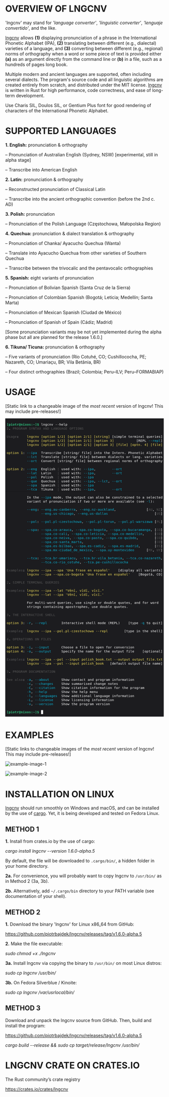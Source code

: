 # OVERVIEW OF LNGCNV

'lngcnv' may stand for _'language converter'_, _'linguistic converter'_, _'lenguaje convertido'_, and the like.

[lngcnv](https://github.com/piotrbajdek/lngcnv) allows **(1)** displaying pronunciation of a phrase in the International Phonetic Alphabet (IPA), **(2)** translating between different (e.g., dialectal) varieties of a language, and **(3)** converting between different (e.g., regional) norms of orthography when a word or some piece of text is provided either **(a)** as an argument directly from the command line or **(b)** in a file, such as a hundreds of pages long book.

Multiple modern and ancient languages are supported, often including several dialects. The program's source code and all linguistic algorithms are created entirely from scratch, and distributed under the MIT license. [lngcnv](https://github.com/piotrbajdek/lngcnv) is written in Rust for high performance, code correctness, and ease of long-term development.

Use Charis SIL, Doulos SIL, or Gentium Plus font for good rendering of characters of the International Phonetic Alphabet.

# SUPPORTED LANGUAGES

**1. English:** pronunciation & orthography

– Pronunciation of Australian English (Sydney, NSW) [experimental, still in alpha stage]

– Transcribe into American English

**2. Latin:** pronunciation & orthography

– Reconstructed pronunciation of Classical Latin

– Transcribe into the ancient orthographic convention (before the 2nd c. AD)

**3. Polish:** pronunciation

– Pronunciation of the Polish Language (Częstochowa, Małopolska Region)

**4. Quechua:** pronunciation & dialect translation & orthography

– Pronunciation of Chanka/ Ayacucho Quechua (Wanta)

– Translate into Ayacucho Quechua from other varieties of Southern Quechua

– Transcribe between the trivocalic and the pentavocalic orthographies

**5. Spanish:** eight variants of pronunciation

– Pronunciation of Bolivian Spanish (Santa Cruz de la Sierra)

– Pronunciation of Colombian Spanish (Bogotá; Leticia; Medellín; Santa Marta)

– Pronunciation of Mexican Spanish (Ciudad de México)

– Pronunciation of Spanish of Spain (Cádiz; Madrid)

[Some pronunciation variants may be not yet implemented during the alpha phase but all are planned for the release 1.6.0.]

**6. Tikuna/ Ticuna:** pronunciation & orthography

– Five variants of pronunciation (Río Cotuhé, CO; Cushillococha, PE; Nazareth, CO; Umariaçu, BR; Vila Betânia, BR)

– Four distinct orthographies (Brazil; Colombia; Peru–ILV; Peru–FORMABIAP)

# USAGE

[Static link to a changeable image of the _most recent_ version of lngcnv! This may include pre-releases!]

![help-image](https://github.com/piotrbajdek/lngcnv/blob/main/docs/images/help-image.png?raw=true)

# EXAMPLES

[Static links to changeable images of the _most recent_ version of lngcnv! This may include pre-releases!]

![example-image-1](https://github.com/piotrbajdek/lngcnv/blob/main/docs/images/example-image-1.png?raw=true)

![example-image-2](https://github.com/piotrbajdek/lngcnv/blob/main/docs/images/example-image-2.png?raw=true)

# INSTALLATION ON LINUX

[lngcnv](https://github.com/piotrbajdek/lngcnv) should run smoothly on Windows and macOS, and can be installed by the use of [cargo](https://www.rust-lang.org/tools/install). Yet, it is being developed and tested on Fedora Linux.

## METHOD 1

**1.** Install from crates.io by the use of cargo:

_cargo install lngcnv \--version 1.6.0-alpha.5_

By default, the file will be downloaded to `.cargo/bin/`, a hidden folder in your home directory.

**2a.** For convenience, you will probably want to copy lngcnv to `/usr/bin/` as in Method 2 (3a, 3b).

**2b.** Alternatively, add `~/.cargo/bin` directory to your PATH variable (see documentation of your shell).

## METHOD 2

**1.** Download the binary 'lngcnv' for Linux x86_64 from GitHub:

https://github.com/piotrbajdek/lngcnv/releases/tag/v1.6.0-alpha.5

**2.** Make the file executable:

_sudo chmod +x ./lngcnv_

**3a.** Install lngcnv via copying the binary to `/usr/bin/` on most Linux distros:

_sudo cp lngcnv /usr/bin/_

**3b.** On Fedora Silverblue / Kinoite:

_sudo cp lngcnv /var/usrlocal/bin/_

## METHOD 3

Download and unpack the lngcnv source from GitHub. Then, build and install the program:

https://github.com/piotrbajdek/lngcnv/releases/tag/v1.6.0-alpha.5

_cargo build \--release && sudo cp target/release/lngcnv /usr/bin/_

# LNGCNV CRATE ON CRATES.IO

The Rust community’s crate registry

https://crates.io/crates/lngcnv

